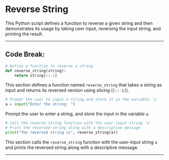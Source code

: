 # Reverse String

This Python script defines a function to reverse a given string and then demonstrates its usage by taking user input, reversing the input string, and printing the result.

-----

## Code Break:

```python
# Define a function to reverse a string
def reverse_string(string):
    return string[::-1]
```

This section defines a function named `reverse_string` that takes a string as input and returns its reversed version using slicing (`[::-1]`).

```python
# Prompt the user to input a string and store it in the variable 'a'
a = input("Enter the string: ")
```

Prompt the user to enter a string, and store the input in the variable `a`.

```python
# Call the reverse_string function with the user-input string 'a'
# Print the reversed string along with a descriptive message
print("The reversed string is", reverse_string(a))
```

This section calls the `reverse_string` function with the user-input string `a` and prints the reversed string along with a descriptive message.

-----